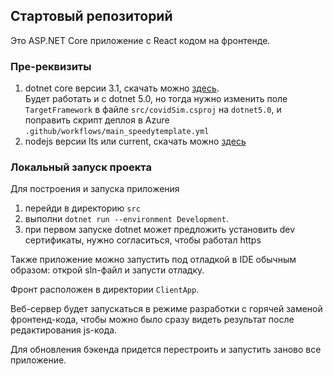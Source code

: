 ## Стартовый репозиторий

Это ASP.NET Core приложение с React кодом на фронтенде.

### Пре-реквизиты

1. dotnet core версии 3.1, скачать можно [здесь](https://dotnet.microsoft.com/download).  
   Будет работать и с dotnet 5.0, но тогда нужно изменить поле `TargetFramework` в файле `src/covidSim.csproj` на `dotnet5.0`, и поправить скрипт деплоя в Azure `.github/workflows/main_speedytemplate.yml`
2. nodejs версии lts или current, скачать можно [здесь](https://nodejs.dev/download/)

### Локальный запуск проекта

Для построения и запуска приложения

1. перейди в директорию `src`
2. выполни `dotnet run --environment Development`.
3. при первом запуске dotnet может предложить установить dev сертификаты, нужно согласиться, чтобы работал https

Также приложение можно запустить под отладкой в IDE обычным образом: открой sln-файл и запусти отладку.

Фронт расположен в директории `ClientApp`.

Веб-сервер будет запускаться в режиме разработки с горячей заменой фронтенд-кода,
чтобы можно было сразу видеть результат после редактирования js-кода.

Для обновления бэкенда придется перестроить и запустить заново все приложение.
